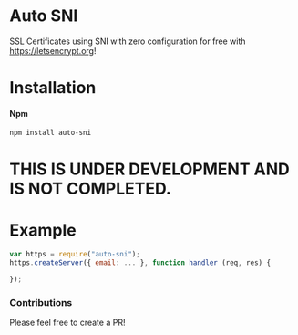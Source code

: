 # Auto SNI
SSL Certificates using SNI with zero configuration for free with https://letsencrypt.org!

# Installation

#### Npm
```console
npm install auto-sni
```

# THIS IS UNDER DEVELOPMENT AND IS NOT COMPLETED.

# Example

```javascript
var https = require("auto-sni");
https.createServer({ email: ... }, function handler (req, res) {

});
```

### Contributions

Please feel free to create a PR!
